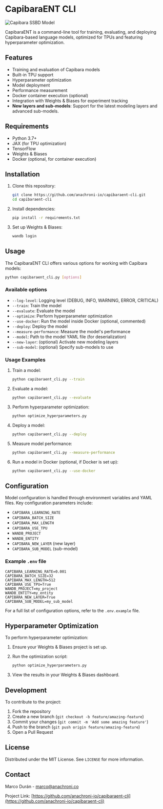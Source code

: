 # CapibaraENT CLI

![Capibara SSBD Model](./capibara_model/src/public/3BSSBD.webp)

CapibaraENT is a command-line tool for training, evaluating, and deploying Capibara-based language models, optimized for TPUs and featuring hyperparameter optimization.

## Features

- Training and evaluation of Capibara models
- Built-in TPU support
- Hyperparameter optimization
- Model deployment
- Performance measurement
- Docker container execution (optional)
- Integration with Weights & Biases for experiment tracking
- **New layers and sub-models**: Support for the latest modeling layers and advanced sub-models.

## Requirements

- Python 3.7+
- JAX (for TPU optimization)
- TensorFlow
- Weights & Biases
- Docker (optional, for container execution)

## Installation

1. Clone this repository:

   ```bash
   git clone https://github.com/anachroni-io/capibaraent-cli.git
   cd capibaraent-cli
   ```

2. Install dependencies:

   ```bash
   pip install -r requirements.txt
   ```

3. Set up Weights & Biases:

   ```bash
   wandb login
   ```

## Usage

The CapibaraENT CLI offers various options for working with Capibara models:

```bash
python capibaraent_cli.py [options]
```

### Available options

- `--log-level`: Logging level (DEBUG, INFO, WARNING, ERROR, CRITICAL)
- `--train`: Train the model
- `--evaluate`: Evaluate the model
- `--optimize`: Perform hyperparameter optimization
- `--use-docker`: Run the model inside Docker (optional, commented)
- `--deploy`: Deploy the model
- `--measure-performance`: Measure the model's performance
- `--model`: Path to the model YAML file (for deserialization)
- `--new-layer`: (optional) Activate new modeling layers
- `--sub-model`: (optional) Specify sub-models to use

### Usage Examples

1. Train a model:

   ```bash
   python capibaraent_cli.py --train
   ```

2. Evaluate a model:

   ```bash
   python capibaraent_cli.py --evaluate
   ```

3. Perform hyperparameter optimization:

   ```bash
   python optimize_hyperparameters.py
   ```

4. Deploy a model:

   ```bash
   python capibaraent_cli.py --deploy
   ```

5. Measure model performance:

   ```bash
   python capibaraent_cli.py --measure-performance
   ```

6. Run a model in Docker (optional, if Docker is set up):

   ```bash
   python capibaraent_cli.py --use-docker
   ```

## Configuration

Model configuration is handled through environment variables and YAML files. Key configuration parameters include:

- `CAPIBARA_LEARNING_RATE`
- `CAPIBARA_BATCH_SIZE`
- `CAPIBARA_MAX_LENGTH`
- `CAPIBARA_USE_TPU`
- `WANDB_PROJECT`
- `WANDB_ENTITY`
- `CAPIBARA_NEW_LAYER` (new layer)
- `CAPIBARA_SUB_MODEL` (sub-model)

### Example `.env` file

```env
CAPIBARA_LEARNING_RATE=0.001
CAPIBARA_BATCH_SIZE=32
CAPIBARA_MAX_LENGTH=512
CAPIBARA_USE_TPU=True
WANDB_PROJECT=my_project
WANDB_ENTITY=my_entity
CAPIBARA_NEW_LAYER=True
CAPIBARA_SUB_MODEL=my_sub_model
```

For a full list of configuration options, refer to the `.env.example` file.

## Hyperparameter Optimization

To perform hyperparameter optimization:

1. Ensure your Weights & Biases project is set up.
2. Run the optimization script:

   ```bash
   python optimize_hyperparameters.py
   ```

3. View the results in your Weights & Biases dashboard.

## Development

To contribute to the project:

1. Fork the repository
2. Create a new branch (`git checkout -b feature/amazing-feature`)
3. Commit your changes (`git commit -m 'Add some amazing feature'`)
4. Push to the branch (`git push origin feature/amazing-feature`)
5. Open a Pull Request

## License

Distributed under the MIT License. See `LICENSE` for more information.

## Contact

Marco Durán - <marco@anachroni.co>

Project Link: [https://github.com/anachroni-io/capibaraent-cli](https://github.com/anachroni-io/capibaraent-cli)
